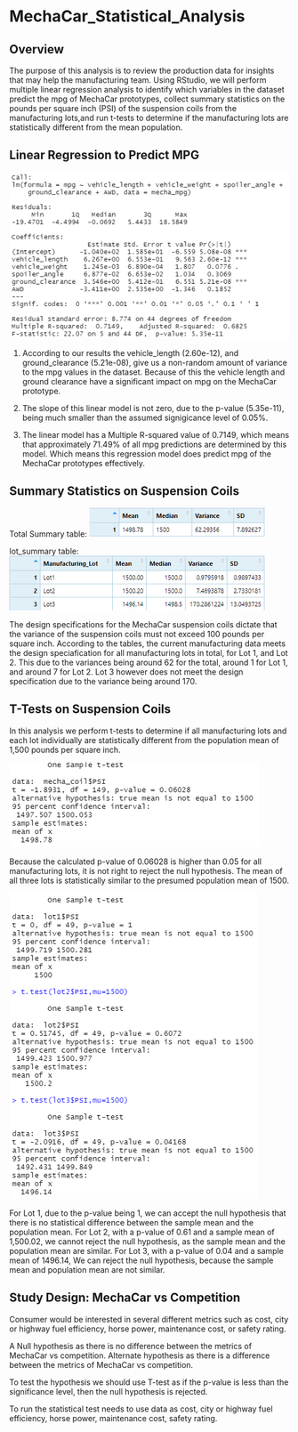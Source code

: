# MechaCar_Statistical_Analysis

## Overview

The purpose of this analysis is to review the production data for insights that may help the manufacturing team. Using RStudio, we will perform multiple linear regression analysis to identify which variables in the dataset predict the mpg of MechaCar prototypes, collect summary statistics on the pounds per square inch (PSI) of the suspension coils from the manufacturing lots,and run t-tests to determine if the manufacturing lots are statistically different from the mean population.

## Linear Regression to Predict MPG

![image](https://github.com/awill1786/MechaCar_Statistical_Analysis/blob/main/Resources/Images/lr%20summary.png?raw=true)

1. According to our results the vehicle_length (2.60e-12), and ground_clearance (5.21e-08), give us a non-random amount of variance to the mpg values in the dataset. Because of this the vehicle length and ground clearance have a significant impact on mpg on the MechaCar prototype.

2. The slope of this linear model is not zero, due to the p-value (5.35e-11), being much smaller than the assumed signigicance level of 0.05%.

3. The linear model has a Multiple R-squared value of 0.7149, which means that approximately 71.49% of all mpg predictions are determined by this model. Which means this regression model does predict mpg of the MechaCar prototypes effectively.


## Summary Statistics on Suspension Coils
Total Summary table:
![image](https://github.com/awill1786/MechaCar_Statistical_Analysis/blob/main/Resources/Images/total_summary.png?raw=true)

lot_summary table:
![image](https://github.com/awill1786/MechaCar_Statistical_Analysis/blob/main/Resources/Images/lot_summary.png?raw=true)

The design specifications for the MechaCar suspension coils dictate that the variance of the suspension coils must not exceed 100 pounds per square inch. According to the tables, the current manufacturing data meets the design speciafication for all manufacturing lots in total, for Lot 1, and Lot 2. This due to the variances being around 62 for the total, around 1 for Lot 1, and around 7 for Lot 2. Lot 3 however does not meet the design specification due to the variance being around 170.


## T-Tests on Suspension Coils

In this analysis we perform t-tests to determine if all manufacturing lots and each lot individually are statistically different from the population mean of 1,500 pounds per square inch.

![image](https://github.com/awill1786/MechaCar_Statistical_Analysis/blob/main/Resources/Images/total%20PSI.png?raw=true)

Because the calculated p-value of 0.06028 is higher than 0.05 for all manufacturing lots, it is not right to reject the null hypothesis. The mean of all three lots is statistically similar to the presumed population mean of 1500.

![image](https://github.com/awill1786/MechaCar_Statistical_Analysis/blob/main/Resources/Images/each%20PSI.png?raw=true)

For Lot 1, due to the p-value being 1, we can accept the null hypothesis that there is no statistical difference between the sample mean and the population mean.
For Lot 2, with a p-value of 0.61 and a sample mean of 1,500.02, we cannot reject the null hypothesis, as the sample mean and the population mean are similar.
For Lot 3, with a p-value of 0.04 and a sample mean of 1496.14, We can reject the null hypothesis, because the sample mean and population mean are not similar.

## Study Design: MechaCar vs Competition

Consumer would be interested in several different metrics such as cost, city or highway fuel efficiency, horse power, maintenance cost, or safety rating.

A Null hypothesis as there is no difference between the metrics of MechaCar vs competition. Alternate hypothesis as there is a difference between the metrics of MechaCar vs competition.

To test the hypothesis we should use T-test as if the p-value is less than the significance level, then the null hypothesis is rejected.

To run the statistical test needs to use data as cost, city or highway fuel efficiency, horse power, maintenance cost, safety rating.
